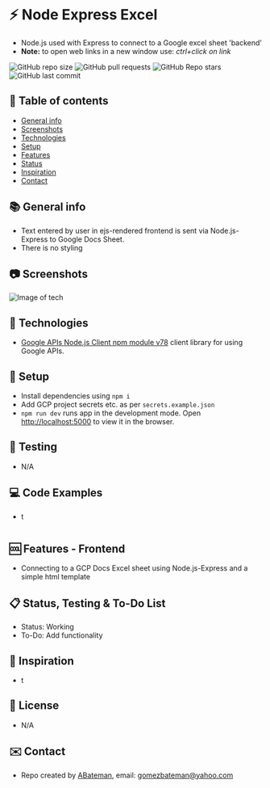 # :zap: Node Express Excel

* Node.js used with Express to connect to a Google excel sheet 'backend'
* **Note:** to open web links in a new window use: _ctrl+click on link_

![GitHub repo size](https://img.shields.io/github/repo-size/AndrewJBateman/node-express-excel?style=plastic)
![GitHub pull requests](https://img.shields.io/github/issues-pr/AndrewJBateman/node-express-excel?style=plastic)
![GitHub Repo stars](https://img.shields.io/github/stars/AndrewJBateman/node-express-excel?style=plastic)
![GitHub last commit](https://img.shields.io/github/last-commit/AndrewJBateman/node-express-excel?style=plastic)

## :page_facing_up: Table of contents

* [General info](#general-info)
* [Screenshots](#screenshots)
* [Technologies](#technologies)
* [Setup](#setup)
* [Features](#features)
* [Status](#status)
* [Inspiration](#inspiration)
* [Contact](#contact)

## :books: General info

* Text entered by user in ejs-rendered frontend is sent via Node.js-Express to Google Docs Sheet.
* There is no styling

## :camera: Screenshots

![Image of tech](./imgs/image.png)

## :signal_strength: Technologies

* [Google APIs Node.js Client npm module v78](https://www.npmjs.com/package/googleapis) client library for using Google APIs.

## :floppy_disk: Setup

* Install dependencies using `npm i`
* Add GCP project secrets etc. as per `secrets.example.json`
* `npm run dev` runs app in the development mode. Open [http://localhost:5000](http://localhost:5000) to view it in the browser.

## :wrench: Testing

* N/A

## :computer: Code Examples

* t

```javascript

```

## :cool: Features - Frontend

* Connecting to a GCP Docs Excel sheet using Node.js-Express and a simple html template

## :clipboard: Status, Testing & To-Do List

* Status: Working
* To-Do: Add functionality

## :clap: Inspiration

* t

## :file_folder: License

* N/A

## :envelope: Contact

* Repo created by [ABateman](https://github.com/AndrewJBateman), email: gomezbateman@yahoo.com